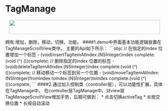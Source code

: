 TagManage 
==============
<p align="center"><img src="https://github.com/wuhanness/TagManage/blob/master/tagManageDemoImage.png" width="480" height="45"/></p>
拥有:增加，删除，移动，切换，功能。
####1.demo中界面基本功能逻辑放置在TagManageScrollView类中。
主要的Api如下所示：
```objc
// 在指定的index 位置增加一个标签
- (void)insertTagItemAtIndex:(NSInteger)index complete:(void (^) ())complete;
// 删除指定的index 位置的标签
- (void)deleteTagItemAtIndex:(NSInteger)index complete:(void (^) ())complete;
// 移动移动一个标签到另一个位置
- (void)moveTagItemAtIndex:(NSInteger)fromIndex toIndex:(NSInteger)toIndex complete:(void (^) ())complete;
```
####2.通过加入控制类（controller层），可以功能性扩展，具体在TagManage中。
在controller层TagManage中，对view层TagManageScrollView增加手势，后期可做到：
* 点击切换activeTag
* 长按交换位置
* 长按自动滚动
